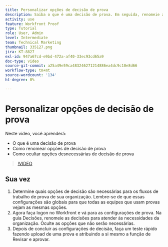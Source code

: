 ```yaml
---
title: Personalizar opções de decisão de prova
description: Saiba o que é uma decisão de prova. Em seguida, renomeie as opções de decisão de prova e oculte as opções desnecessárias nas configurações do sistema de prova.
activity: use
feature: Workfront Proof
type: Tutorial
role: User, Admin
level: Intermediate
team: Technical Marketing
thumbnail: 335127.png
jira: KT-8827
exl-id: 947a67cd-e9bd-472a-af40-33ec93cd65a9
doc-type: video
source-git-commit: a25a49e59ca483246271214886ea4dc9c10e8d66
workflow-type: tm+mt
source-wordcount: '134'
ht-degree: 0%

---
```


# Personalizar opções de decisão de prova

Neste vídeo, você aprenderá:

* O que é uma decisão de prova
* Como renomear opções de decisão de prova
* Como ocultar opções desnecessárias de decisão de prova

>[!VIDEO](https://video.tv.adobe.com/v/335127/?quality=12&learn=on)

## Sua vez

1. Determine quais opções de decisão são necessárias para os fluxos de trabalho de prova de sua organização. Lembre-se de que essas configurações são globais para que todas as equipes que usam provas vejam as mesmas opções.
1. Agora faça logon no Workfront e vá para as configurações de prova. Na guia Decisões, renomeie as decisões para atender às necessidades da organização. Oculte as opções que não serão necessárias.
1. Depois de concluir as configurações de decisão, faça um teste rápido fazendo upload de uma prova e atribuindo a si mesmo a função de Revisar e aprovar.


<!--
Lean More URLs
-->
